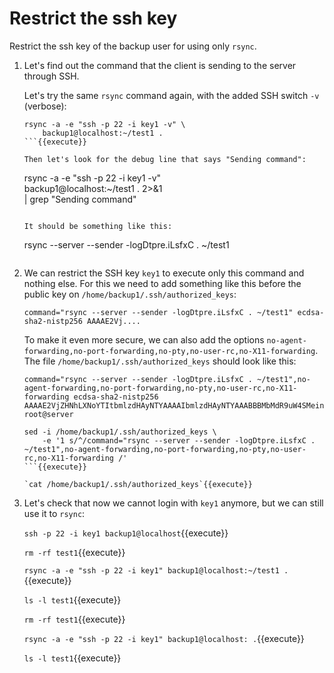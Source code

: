 # Restrict the ssh key

Restrict the ssh key of the backup user for using only `rsync`.

1. Let's find out the command that the client is sending to the server
   through SSH.
   
   Let's try the same `rsync` command again, with the added SSH switch
   `-v` (verbose):

   ```
   rsync -a -e "ssh -p 22 -i key1 -v" \
       backup1@localhost:~/test1 .
   ```{{execute}}

   Then let's look for the debug line that says "Sending command":

   ```
   rsync -a -e "ssh -p 22 -i key1 -v" \
       backup1@localhost:~/test1 . 2>&1 \
	   | grep "Sending command"
   ```{{execute}}

   It should be something like this:

   ```
   rsync --server --sender -logDtpre.iLsfxC . ~/test1
   ```
   
2. We can restrict the SSH key `key1` to execute only this command and
   nothing else.  For this we need to add something like this before
   the public key on `/home/backup1/.ssh/authorized_keys`:

   ```
   command="rsync --server --sender -logDtpre.iLsfxC . ~/test1" ecdsa-sha2-nistp256 AAAAE2Vj....
   ```

   To make it even more secure, we can also add the options `no-agent-forwarding,no-port-forwarding,no-pty,no-user-rc,no-X11-forwarding`. The file `/home/backup1/.ssh/authorized_keys` should look like this:

   ```
   command="rsync --server --sender -logDtpre.iLsfxC . ~/test1",no-agent-forwarding,no-port-forwarding,no-pty,no-user-rc,no-X11-forwarding ecdsa-sha2-nistp256 AAAAE2VjZHNhLXNoYTItbmlzdHAyNTYAAAAIbmlzdHAyNTYAAABBBMbMdR9uW4SMeinpVvr6UQZaFybkiVZxm2DRYxFlCuxHchpTMGR7U4gZGZwY4D5LQDDy1Py4TWSsEizda4LecgQ= root@server
   ```
   
   ```
   sed -i /home/backup1/.ssh/authorized_keys \
       -e '1 s/^/command="rsync --server --sender -logDtpre.iLsfxC . ~/test1",no-agent-forwarding,no-port-forwarding,no-pty,no-user-rc,no-X11-forwarding /'
   ```{{execute}}
   
   `cat /home/backup1/.ssh/authorized_keys`{{execute}}
   
3. Let's check that now we cannot login with `key1` anymore, but we
   can still use it to `rsync`:

   `ssh -p 22 -i key1 backup1@localhost`{{execute}}

   `rm -rf test1`{{execute}}
   
   `rsync -a -e "ssh -p 22 -i key1" backup1@localhost:~/test1 .`{{execute}}
   
   `ls -l test1`{{execute}}

   `rm -rf test1`{{execute}}
   
   `rsync -a -e "ssh -p 22 -i key1" backup1@localhost: .`{{execute}}
   
   `ls -l test1`{{execute}}
   
